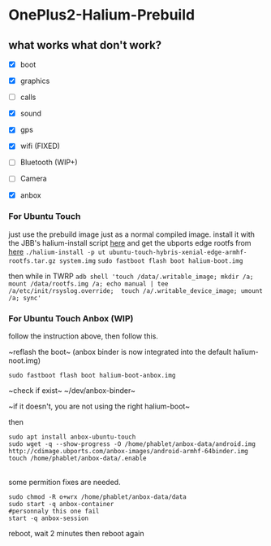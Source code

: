 # OnePlus2-Halium-Prebuild

## what works what don't work?
 * [x] boot
  * [x] graphics
  * [ ] calls
  * [x] sound
  * [x] gps
  * [x] wifi (FIXED)
  * [ ] Bluetooth (WIP+)
  * [ ] Camera
  * [x] anbox


### For Ubuntu Touch

just use the prebuild image just as  a normal compiled image.
install it with the JBB's halium-install script [here](https://github.com/JBBgameich/halium-install)
and get the ubports edge rootfs from [here](https://ci.ubports.com/job/xenial-hybris-edge-rootfs-armhf/lastSuccessfulBuild/artifact/out/ubuntu-touch-hybris-xenial-edge-armhf-rootfs.tar.gz)
```./halium-install -p ut ubuntu-touch-hybris-xenial-edge-armhf-rootfs.tar.gz system.img```
```sudo fastboot flash boot halium-boot.img```

then while in TWRP
```adb shell 'touch /data/.writable_image; mkdir /a; mount /data/rootfs.img /a; echo manual | tee /a/etc/init/rsyslog.override;  touch /a/.writable_device_image; umount /a; sync'```


### For Ubuntu Touch Anbox (WIP)

follow the instruction above, then follow this.

~reflash the boot~ (anbox binder is now integrated into the default halium-noot.img)

```sudo fastboot flash boot halium-boot-anbox.img```

 ~check if exist~
~/dev/anbox-binder~


~if it doesn't, you are not using the right halium-boot~

then
```
sudo apt install anbox-ubuntu-touch
sudo wget -q --show-progress -O /home/phablet/anbox-data/android.img http://cdimage.ubports.com/anbox-images/android-armhf-64binder.img
touch /home/phablet/anbox-data/.enable
```
<br />
some permition fixes are needed.

```
sudo chmod -R o+wrx /home/phablet/anbox-data/data
sudo start -q anbox-container
#personnaly this one fail
start -q anbox-session
```

reboot, wait 2 minutes then reboot again
